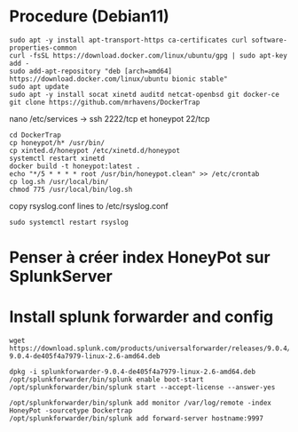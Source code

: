 # Procedure (Debian11)
~~~ shell
sudo apt -y install apt-transport-https ca-certificates curl software-properties-common
curl -fsSL https://download.docker.com/linux/ubuntu/gpg | sudo apt-key add -
sudo add-apt-repository "deb [arch=amd64] https://download.docker.com/linux/ubuntu bionic stable"
sudo apt update
sudo apt -y install socat xinetd auditd netcat-openbsd git docker-ce
git clone https://github.com/mrhavens/DockerTrap
~~~

nano /etc/services -> ssh 2222/tcp et honeypot 22/tcp

~~~ shell
cd DockerTrap  
cp honeypot/h* /usr/bin/
cp xinted.d/honeypot /etc/xinetd.d/honeypot
systemctl restart xinetd
docker build -t honeypot:latest .
echo "*/5 * * * * root /usr/bin/honeypot.clean" >> /etc/crontab
cp log.sh /usr/local/bin/
chmod 775 /usr/local/bin/log.sh
~~~

copy rsyslog.conf lines to /etc/rsyslog.conf


~~~ shell
sudo systemctl restart rsyslog
~~~
# Penser à créer index HoneyPot sur SplunkServer
# Install splunk forwarder and config
~~~ shell
wget https://download.splunk.com/products/universalforwarder/releases/9.0.4/linux/splunkforwarder-9.0.4-de405f4a7979-linux-2.6-amd64.deb

dpkg -i splunkforwarder-9.0.4-de405f4a7979-linux-2.6-amd64.deb
/opt/splunkforwarder/bin/splunk enable boot-start 
/opt/splunkforwarder/bin/splunk start --accept-license --answer-yes

/opt/splunkforwarder/bin/splunk add monitor /var/log/remote -index HoneyPot -sourcetype Dockertrap
/opt/splunkforwarder/bin/splunk add forward-server hostname:9997
~~~
